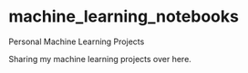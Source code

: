 # machine_learning_notebooks
Personal Machine Learning Projects

Sharing my machine learning projects over here.
